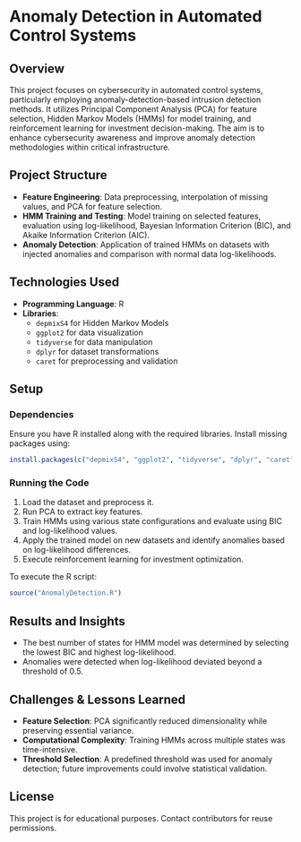 # Anomaly Detection in Automated Control Systems

## Overview
This project focuses on cybersecurity in automated control systems, particularly employing anomaly-detection-based intrusion detection methods. It utilizes Principal Component Analysis (PCA) for feature selection, Hidden Markov Models (HMMs) for model training, and reinforcement learning for investment decision-making. The aim is to enhance cybersecurity awareness and improve anomaly detection methodologies within critical infrastructure.

## Project Structure
- **Feature Engineering**: Data preprocessing, interpolation of missing values, and PCA for feature selection.
- **HMM Training and Testing**: Model training on selected features, evaluation using log-likelihood, Bayesian Information Criterion (BIC), and Akaike Information Criterion (AIC).
- **Anomaly Detection**: Application of trained HMMs on datasets with injected anomalies and comparison with normal data log-likelihoods.

## Technologies Used
- **Programming Language**: R
- **Libraries**:
  - `depmixS4` for Hidden Markov Models
  - `ggplot2` for data visualization
  - `tidyverse` for data manipulation
  - `dplyr` for dataset transformations
  - `caret` for preprocessing and validation

## Setup
### Dependencies
Ensure you have R installed along with the required libraries. Install missing packages using:
```r
install.packages(c("depmixS4", "ggplot2", "tidyverse", "dplyr", "caret"))
```
### Running the Code
1. Load the dataset and preprocess it.
2. Run PCA to extract key features.
3. Train HMMs using various state configurations and evaluate using BIC and log-likelihood values.
4. Apply the trained model on new datasets and identify anomalies based on log-likelihood differences.
5. Execute reinforcement learning for investment optimization.

To execute the R script:
```r
source("AnomalyDetection.R")
```

## Results and Insights
- The best number of states for HMM model was determined by selecting the lowest BIC and highest log-likelihood.
- Anomalies were detected when log-likelihood deviated beyond a threshold of 0.5.

## Challenges & Lessons Learned
- **Feature Selection**: PCA significantly reduced dimensionality while preserving essential variance.
- **Computational Complexity**: Training HMMs across multiple states was time-intensive.
- **Threshold Selection**: A predefined threshold was used for anomaly detection; future improvements could involve statistical validation.

## License
This project is for educational purposes. Contact contributors for reuse permissions.

